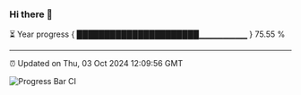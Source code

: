 ### Hi there 👋

⏳ Year progress { ██████████████████████▁▁▁▁▁▁▁▁ } 75.55 %

---

⏰ Updated on Thu, 03 Oct 2024 12:09:56 GMT

![Progress Bar CI](https://github.com/EinsPommes/EinsPommes/blob/main/.github/workflows/main.yml)

